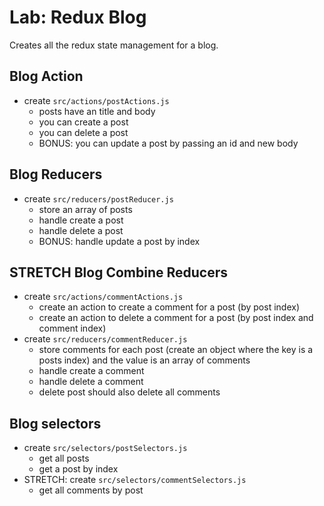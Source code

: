 # Lab: Redux Blog

Creates all the redux state management for a blog.

## Blog Action

* create `src/actions/postActions.js`
  * posts have an title and body
  * you can create a post
  * you can delete a post
  * BONUS: you can update a post by passing an id and new body

## Blog Reducers

* create `src/reducers/postReducer.js`
  * store an array of posts
  * handle create a post
  * handle delete a post
  * BONUS: handle update a post by index

## STRETCH Blog Combine Reducers

* create `src/actions/commentActions.js`
  * create an action to create a comment for a post (by post index)
  * create an action to delete a comment for a post (by post index and comment index)
* create `src/reducers/commentReducer.js`
  * store comments for each post (create an object where the key is a posts index)
    and the value is an array of comments
  * handle create a comment
  * handle delete a comment
  * delete post should also delete all comments

## Blog selectors

* create `src/selectors/postSelectors.js`
  * get all posts
  * get a post by index
* STRETCH: create `src/selectors/commentSelectors.js`
  * get all comments by post


